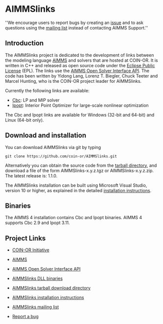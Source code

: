 # AIMMSlinks

''We encourage users to report bugs by creating an [issue](https://github.com/coin-or/AIMMSlinks/issues/new) and 
to ask questions using the [mailing list](http://list.coin-or.org/mailman/listinfo/AIMMSlinks) instead of contacting AIMMS Support.''

## Introduction

The AIMMSlinks project is dedicated to the development of links between the modeling language [AIMMS](http://www.aimms.com/) and solvers that are hosted at COIN-OR.
It is written in C++ and released as open source code under the [Eclipse Public License](http://www.eclipse.org/legal/epl-v10.html) (EPL).
The links use the [AIMMS Open Solver Interface API](http://download.aimms.com/aimms/AimmsOSI/index.html).
The code has been written by Yidong Lang, Lorenz T. Biegler, Chuck Teeter and Marcel Hunting, who is the COIN-OR project leader for AIMMSlinks.

Currently the following links are available:

 * [Cbc](https://github.com/coin-or/Cbc): LP and MIP solver
 * [Ipopt](https://github.com/coin-or/Ipopt): Interior Point Optimizer for large-scale nonlinear optimization

The Cbc and Ipopt links are available for Windows (32-bit and 64-bit) and Linux (64-bit only).

## Download and installation

You can download AIMMSlinks via git by typing 

```
git clone https://github.com/coin-or/AIMMSlinks.git
```

Alternatively you can obtain the source code from the [tarball directory](http://www.coin-or.org/download/source/AIMMSlinks/), and download a file of the form AIMMSlinks-x.y.z.tgz or AIMMSlinks-x.y.z.zip.
The latest release is: 1.1.0.

The AIMMSlinks installation can be built using Microsoft Visual Studio, version 10 or higher, as explained in the detailed [installation instructions](https://github.com/coin-or/AIMMSlinks/wiki/Installation).


## Binaries

The AIMMS 4 installation contains Cbc and Ipopt binaries. AIMMS 4 supports Cbc 2.9 and Ipopt 3.11.


## Project Links

 * [COIN-OR Initiative](http://www.coin-or.org/)

 * [AIMMS](http://www.aimms.com/)

 * [AIMMS Open Solver Interface API](http://download.aimms.com/aimms/AimmsOSI/index.html)

 * [AIMMSlinks DLL binaries](http://www.coin-or.org/download/binary/AIMMSlinks/)

 * [AIMMSlinks tarball download directory](http://www.coin-or.org/download/source/AIMMSlinks/)

 * [AIMMSlinks installation instructions](https://github.com/coin-or/AIMMSlinks/wiki/Installation)

 * [AIMMSlinks mailing list](http://list.coin-or.org/mailman/listinfo/AIMMSlinks)

 * [Report a bug](https://github.com/coin-or/AIMMSlinks/issues/new)
